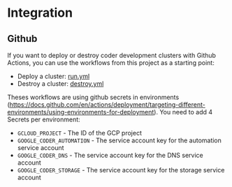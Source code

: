 # Integration

## Github

If you want to deploy or destroy coder development clusters with Github Actions, you can use the workflows from this project as a starting point:

* Deploy a cluster: [run.yml](../.github/workflows/run.yml)
* Destroy a cluster: [destroy.yml](../.github/workflows/destroy.yml)

Theses workflows are using github secrets in environments (https://docs.github.com/en/actions/deployment/targeting-different-environments/using-environments-for-deployment). You need to add 4 Secrets per environment:

* `GCLOUD_PROJECT` - The ID of the GCP project
* `GOOGLE_CODER_AUTOMATION` - The service account key for the automation service account
* `GOOGLE_CODER_DNS` - The service account key for the DNS service account
* `GOOGLE_CODER_STORAGE` - The service account key for the storage service account
